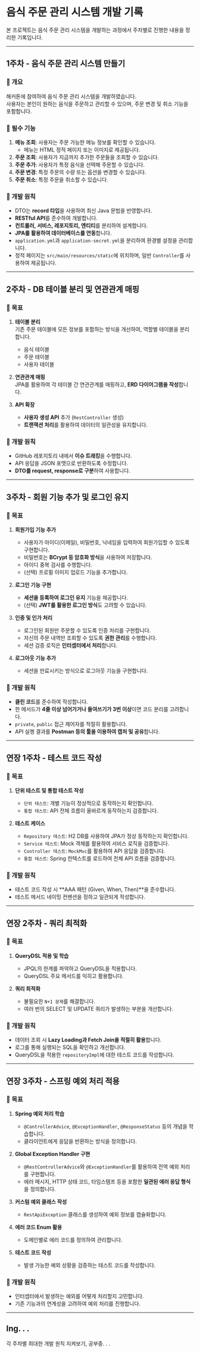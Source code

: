 # 음식 주문 관리 시스템 개발 기록

본 프로젝트는 음식 주문 관리 시스템을 개발하는 과정에서 주차별로 진행한 내용을 정리한 기록입니다.

---

## 1주차 - 음식 주문 관리 시스템 만들기

### 📌 개요
해커톤에 참여하여 음식 주문 관리 시스템을 개발하였습니다.  
사용자는 본인이 원하는 음식을 주문하고 관리할 수 있으며, 주문 변경 및 취소 기능을 포함합니다.

### 📌 필수 기능
1. **메뉴 조회**: 사용자는 주문 가능한 메뉴 정보를 확인할 수 있습니다.  
   - 메뉴는 HTML 정적 페이지 또는 이미지로 제공됩니다.
2. **주문 조회**: 사용자가 지금까지 추가한 주문들을 조회할 수 있습니다.
3. **주문 추가**: 사용자가 특정 음식을 선택해 주문할 수 있습니다.
4. **주문 변경**: 특정 주문의 수량 또는 옵션을 변경할 수 있습니다.
5. **주문 취소**: 특정 주문을 취소할 수 있습니다.

### 📌 개발 원칙
- DTO는 **record 타입**을 사용하여 최신 Java 문법을 반영합니다.
- **RESTful API**를 준수하여 개발합니다.
- **컨트롤러, 서비스, 레포지토리, 엔티티**를 분리하여 설계합니다.
- **JPA를 활용하여 데이터베이스를 연동**합니다.
- `application.yml`과 `application-secret.yml`을 분리하여 환경별 설정을 관리합니다.
- 정적 페이지는 `src/main/resources/static`에 위치하며, 일반 `Controller`를 사용하여 제공됩니다.

---

## 2주차 - DB 테이블 분리 및 연관관계 매핑

### 📌 목표
1. **테이블 분리**  
   기존 주문 테이블에 모든 정보를 포함하는 방식을 개선하여, 역할별 테이블을 분리합니다.
   - 음식 테이블
   - 주문 테이블
   - 사용자 테이블

2. **연관관계 매핑**  
   JPA를 활용하여 각 테이블 간 연관관계를 매핑하고, **ERD 다이어그램을 작성**합니다.

3. **API 확장**  
   - **사용자 생성 API** 추가 (`RestController` 생성)
   - **트랜잭션 처리**를 활용하여 데이터의 일관성을 유지합니다.

### 📌 개발 원칙
- GitHub 레포지토리 내에서 **이슈 트래킹**을 수행합니다.
- API 응답을 JSON 포맷으로 반환하도록 수정합니다.
- **DTO를 request, response로 구분**하여 사용합니다.

---

## 3주차 - 회원 기능 추가 및 로그인 유지

### 📌 목표
1. **회원가입 기능 추가**
   - 사용자가 아이디(이메일), 비밀번호, 닉네임을 입력하여 회원가입할 수 있도록 구현합니다.
   - 비밀번호는 **BCrypt 등 암호화 방식**을 사용하여 저장합니다.
   - 아이디 중복 검사를 수행합니다.
   - (선택) 프로필 이미지 업로드 기능을 추가합니다.

2. **로그인 기능 구현**
   - **세션을 등록하여 로그인 유지** 기능을 제공합니다.
   - (선택) **JWT를 활용한 로그인 방식**도 고려할 수 있습니다.

3. **인증 및 인가 처리**
   - 로그인된 회원만 주문할 수 있도록 인증 처리를 구현합니다.
   - 자신의 주문 내역만 조회할 수 있도록 **권한 관리**를 수행합니다.
   - 세션 검증 로직은 **인터셉터에서 처리**합니다.

4. **로그아웃 기능 추가**
   - 세션을 만료시키는 방식으로 로그아웃 기능을 구현합니다.

### 📌 개발 원칙
- **클린 코드**를 준수하여 작성합니다.
- 한 메서드가 **4줄 이상 넘어가거나 들여쓰기가 3번 이상**이면 코드 분리를 고려합니다.
- `private`, `public` 접근 제어자를 적절히 활용합니다.
- API 실행 결과를 **Postman 등의 툴을 이용하여 캡처 및 공유**합니다.

---

## 연장 1주차 - 테스트 코드 작성

### 📌 목표
1. **단위 테스트 및 통합 테스트 작성**
   - `단위 테스트`: 개별 기능이 정상적으로 동작하는지 확인합니다.
   - `통합 테스트`: API 전체 흐름이 올바르게 동작하는지 검증합니다.

2. **테스트 케이스**
   - `Repository 테스트`: H2 DB를 사용하여 JPA가 정상 동작하는지 확인합니다.
   - `Service 테스트`: Mock 객체를 활용하여 서비스 로직을 검증합니다.
   - `Controller 테스트`: `MockMvc`를 활용하여 API 응답을 검증합니다.
   - `통합 테스트`: Spring 컨텍스트를 로드하여 전체 API 흐름을 검증합니다.

### 📌 개발 원칙
- 테스트 코드 작성 시 **AAA 패턴 (Given, When, Then)**을 준수합니다.
- 테스트 메서드 네이밍 컨벤션을 정하고 일관되게 작성합니다.

---

## 연장 2주차 - 쿼리 최적화

### 📌 목표
1. **QueryDSL 적용 및 학습**
   - JPQL의 한계를 파악하고 QueryDSL을 적용합니다.
   - QueryDSL 주요 메서드를 익히고 활용합니다.

2. **쿼리 최적화**
   - 불필요한 `N+1 문제`를 해결합니다.
   - 여러 번의 SELECT 및 UPDATE 쿼리가 발생하는 부분을 개선합니다.

### 📌 개발 원칙
- 데이터 조회 시 **Lazy Loading과 Fetch Join을 적절히 활용**합니다.
- 로그를 통해 실행되는 SQL을 확인하고 개선합니다.
- QueryDSL을 적용한 `repositoryImpl`에 대한 테스트 코드를 작성합니다.

---

## 연장 3주차 - 스프링 예외 처리 적용

### 📌 목표
1. **Spring 예외 처리 학습**
   - `@ControllerAdvice`, `@ExceptionHandler`, `@ResponseStatus` 등의 개념을 학습합니다.
   - 클라이언트에게 응답을 반환하는 방식을 정의합니다.

2. **Global Exception Handler 구현**
   - `@RestControllerAdvice`와 `@ExceptionHandler`를 활용하여 전역 예외 처리를 구현합니다.
   - 에러 메시지, HTTP 상태 코드, 타임스탬프 등을 포함한 **일관된 에러 응답 형식**을 정의합니다.

3. **커스텀 예외 클래스 작성**
   - `RestApiException` 클래스를 생성하여 예외 정보를 캡슐화합니다.

4. **에러 코드 Enum 활용**
   - 도메인별로 에러 코드를 정의하여 관리합니다.

5. **테스트 코드 작성**
   - 발생 가능한 예외 상황을 검증하는 테스트 코드를 작성합니다.

### 📌 개발 원칙
- 인터셉터에서 발생하는 예외를 어떻게 처리할지 고민합니다.
- 기존 기능과의 연계성을 고려하여 예외 처리를 진행합니다.

---

## Ing. . . 

각 주차별 최대한 개발 원칙 지켜보기, 공부중. . . 
